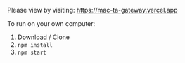 Please view by visiting: https://mac-ta-gateway.vercel.app

To run on your own computer:
1. Download / Clone
2. `npm install`
3. `npm start`

